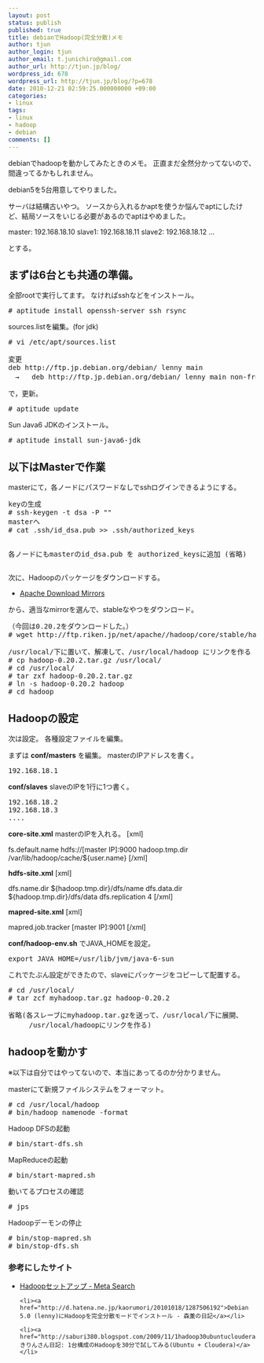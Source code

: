 ```yaml
---
layout: post
status: publish
published: true
title: debianでHadoop(完全分散)メモ
author: tjun
author_login: tjun
author_email: t.junichiro@gmail.com
author_url: http://tjun.jp/blog/
wordpress_id: 678
wordpress_url: http://tjun.jp/blog/?p=678
date: 2010-12-21 02:59:25.000000000 +09:00
categories:
- linux
tags:
- linux
- hadoop
- debian
comments: []
---
```

debianでhadoopを動かしてみたときのメモ。
正直まだ全然分かってないので、間違ってるかもしれません。


debian5を5台用意してやりました。

サーバは結構古いやつ。
ソースから入れるかaptを使うか悩んでaptにしたけど、結局ソースをいじる必要があるのでaptはやめました。

master: 192.168.18.10
slave1: 192.168.18.11
slave2: 192.168.18.12
...

とする。


<h2>まずは6台とも共通の準備。</h2>

全部rootで実行してます。
なければsshなどをインストール。
<pre>
# aptitude install openssh-server ssh rsync
</pre>

sources.listを編集。(for jdk)
<pre>
# vi /etc/apt/sources.list

変更
deb http://ftp.jp.debian.org/debian/ lenny main
　&rarr;   deb http://ftp.jp.debian.org/debian/ lenny main non-free
</pre>



で，更新。
<pre>
# aptitude update
</pre>


Sun Java6 JDKのインストール。
<pre>
# aptitude install sun-java6-jdk
</pre>

<h2>以下はMasterで作業</h2>
 masterにて，各ノードにパスワードなしでsshログインできるようにする。
<pre>
keyの生成
# ssh-keygen -t dsa -P "" 
masterへ
# cat .ssh/id_dsa.pub >> .ssh/authorized_keys 

各ノードにもmasterのid_dsa.pub を authorized_keysに追加 (省略)
</pre>

次に、Hadoopのパッケージをダウンロードする。

<ul>
	<li><a href="http://www.apache.org/dyn/closer.cgi/hadoop/core/">Apache Download Mirrors</a></li>
</ul>
から、適当なmirrorを選んで、stableなやつをダウンロード。

<pre>
（今回は0.20.2をダウンロードした。）
# wget http://ftp.riken.jp/net/apache//hadoop/core/stable/hadoop-0.20.2.tar.gz

/usr/local/下に置いて、解凍して、/usr/local/hadoop にリンクを作る
# cp hadoop-0.20.2.tar.gz /usr/local/
# cd /usr/local/
# tar zxf hadoop-0.20.2.tar.gz
# ln -s hadoop-0.20.2 hadoop
# cd hadoop
</pre>

<h2>Hadoopの設定</h2>
次は設定。
各種設定ファイルを編集。


まずは <strong>conf/masters</strong> を編集。
masterのIPアドレスを書く。
<pre>
192.168.18.1
</pre>

<strong>conf/slaves</strong>
slaveのIPを1行に1つ書く。
<pre>
192.168.18.2
192.168.18.3
....
</pre>

<strong>core-site.xml</strong>
masterのIPを入れる。
[xml]
<?xml version="1.0"?>
<?xml-stylesheet type="text/xsl" href="configuration.xsl"?>

<!-- Put site-specific property overrides in this file. -->

<configuration>
  <property>
    <name>fs.default.name</name>
    <value>hdfs://[master IP]:9000</value>  
  </property>

  <property>
     <name>hadoop.tmp.dir</name>
     <value>/var/lib/hadoop/cache/${user.name}</value>
  </property>

</configuration>
[/xml]

<strong>hdfs-site.xml</strong>
[xml]
<?xml version="1.0"?>
<?xml-stylesheet type="text/xsl" href="configuration.xsl"?>

<!-- Put site-specific property overrides in this file. -->

<configuration>

  <property>
     <!-- specify this so that running 'hadoop namenode -format' formats the right dir -->
     <name>dfs.name.dir</name>
     <value>${hadoop.tmp.dir}/dfs/name</value>
  </property>

  <property>
    <name>dfs.data.dir</name>
    <value>${hadoop.tmp.dir}/dfs/data</value>
  </property>

  <property>
    <name>dfs.replication</name>
    <value>4</value>
  </property>

</configuration>
[/xml]


<strong>mapred-site.xml</strong>
[xml]
<?xml version="1.0"?>
<?xml-stylesheet type="text/xsl" href="configuration.xsl"?>

<!-- Put site-specific property overrides in this file. -->

<configuration>
  <property>
    <name>mapred.job.tracker</name>
    <value>[master IP]:9001</value>
  </property>

</configuration>
[/xml]


<strong>conf/hadoop-env.sh</strong>
でJAVA_HOMEを設定。
<pre>
export JAVA_HOME=/usr/lib/jvm/java-6-sun
</pre>


これでたぶん設定ができたので、slaveにパッケージをコピーして配置する。
<pre>
# cd /usr/local/
# tar zcf myhadoop.tar.gz hadoop-0.20.2

省略(各スレーブにmyhadoop.tar.gzを送って、/usr/local/下に展開、
　　　/usr/local/hadoopにリンクを作る)
</pre>

<h2>hadoopを動かす</h2>
※以下は自分ではやってないので、本当にあってるのか分かりません。


masterにて新規ファイルシステムをフォーマット。
<pre>
# cd /usr/local/hadoop
# bin/hadoop namenode -format
</pre>

Hadoop DFSの起動
<pre>
# bin/start-dfs.sh</pre>

MapReduceの起動
<pre>
# bin/start-mapred.sh
</pre>

動いてるプロセスの確認
<pre>
# jps
</pre>

Hadoopデーモンの停止
<pre>
# bin/stop-mapred.sh
# bin/stop-dfs.sh
</pre>



<h3>参考にしたサイト</h3>
<ul>
	<li><a href="http://metasearch.sourceforge.jp/wiki/index.php?Hadoop%A5%BB%A5%C3%A5%C8%A5%A2%A5%C3%A5%D7">Hadoopセットアップ - Meta Search</a></li>

	<li><a href="http://d.hatena.ne.jp/kaorumori/20101018/1287506192">Debian 5.0 (lenny)にHadoopを完全分散モードでインストール - 森薫の日記</a></li>

	<li><a href="http://saburi380.blogspot.com/2009/11/1hadoop30ubuntucloudera.html">きりんさん日記: 1台構成のHadoopを30分で試してみる(Ubuntu + Cloudera)</a></li>
</ul>
